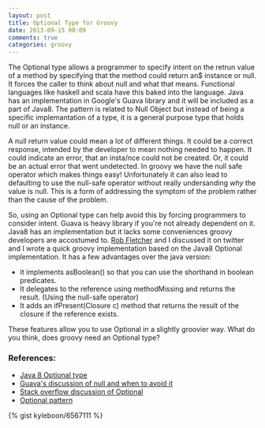```yaml
---
layout: post
title: Optional Type for Groovy
date: 2013-09-15 08:09
comments: true
categories: groovy
---
```

The Optional type allows a programmer to specify intent on the retrun value of a method by specifying that the method could return an$ instance or null. It forces the caller to think about null and what that means. Functional languages like haskell and scala have this baked into the language. Java has an implementation in Google's Guava library and it will be included as a part of Java8. The pattern is related to Null Object but instead of being a specific implemantation of a type, it is a general purpose type that holds null or an instance.

A null return value could mean a lot of different things. It could be a correct response, intended by the developer to mean nothing needed to happen. It could indicate an error, that an insta/nce could not be created. Or, it could be an actual error that went undetected. In groovy we have the null safe operator which makes things easy! Unfortunately it can also lead to defaulting to use the null-safe operator without really undersanding *why* the value is null. This is a form of addressing the symptom of the problem rather than the cause of the problem. 

So, using an Optional type can help avoid this by forcing programmers to consider intent. Guava is heavy library if you're not already dependent on it. Java8 has an implementation but it lacks some conveniences groovy developers are accostumed to.  [Rob Fletcher](https://twitter.com/rfletcherEW) and I discussed it on twitter and I wrote a quick groovy implementation based on the Java8 Optional implementation. It has a few advantages over the java version:

* It implements asBoolean() so that you can use the shorthand in boolean predicates.
* It delegates to the reference using methodMissing and returns the result. (Using the null-safe operator)
* It adds an ifPresent(Closure c) method that returns the result of the closure if the reference exists.

These features allow you to use Optional in a slightly groovier way. What do you think, does groovy need an Optional type?

### References:

* [Java 8 Optional type](http://download.java.net/jdk8/docs/api/java/util/Optional.html)
* [Guava's discussion of null and when to avoid it](https://code.google.com/p/guava-libraries/wiki/UsingAndAvoidingNullExplained)
* [Stack overflow discussion of Optional](http://stackoverflow.com/questions/9561295/whats-the-point-of-guavas-optional-class)
* [Optional pattern](http://en.wikipedia.org/wiki/Option_type)

{% gist kyleboon/6567111 %}
